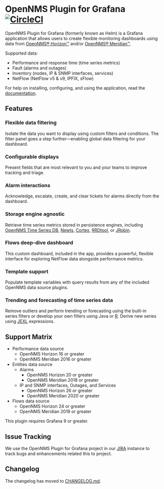 # OpenNMS Plugin for Grafana [![CircleCI](https://circleci.com/gh/OpenNMS/grafana-plugin.svg?style=svg)](https://circleci.com/gh/OpenNMS/grafana-plugin)

OpenNMS Plugin for Grafana (formerly known as Helm) is a Grafana application that allows users to create flexible monitoring dashboards using data from [OpenNMS® Horizon™](https://www.opennms.com/horizon/) and/or [OpenNMS® Meridian™](https://www.opennms.com/meridian/).

Supported data:
* Performance and response time (time series metrics)
* Fault (alarms and outages)
* Inventory (nodes, IP & SNMP interfaces, services)
* NetFlow (NetFlow v5 & v9, IPFIX, sFlow)

For help on installing, configuring, and using the application, read the [documentation](https://docs.opennms.com/grafana-plugin/latest/index.html).

## Features

### Flexible data filtering

Isolate the data you want to display using custom filters and conditions. The filter panel goes a step further—enabling global data filtering for your dashboard.

### Configurable displays

Present fields that are most relevant to you and your teams to improve tracking and triage.

### Alarm interactions

Acknowledge, escalate, create, and clear tickets for alarms directly from the dashboard.

### Storage engine agnostic

Retrieve time series metrics stored in persistence engines, including [OpenNMS Time Series DB](https://www.opennms.com/time-series-db/), [Newts](https://github.com/OpenNMS/newts), [Cortex](http://cortex.io/), [RRDtool](https://oss.oetiker.ch/rrdtool/), or [JRobin](https://github.com/OpenNMS/jrobin).

### Flows deep-dive dashboard

This custom dashboard, included in the app, provides a powerful, flexible interface for exploring NetFlow data alongside performance metrics.

### Template support

Populate template variables with query results from any of the included OpenNMS data source plugins.

### Trending and forecasting of time series data

Remove outliers and perform trending or forecasting using the built-in series filters or develop your own filters using Java or [R](https://www.r-project.org/). Derive new series using [JEXL](https://commons.apache.org/proper/commons-jexl/reference/syntax.html) expressions.

## Support Matrix

* Performance data source
  * OpenNMS Horizon 16 or greater
  * OpenNMS Meridian 2016 or greater
* Entities data source
  * Alarms
    * OpenNMS Horizon 20 or greater
    * OpenNMS Meridian 2018 or greater
  * IP and SNMP interfaces, Outages, and Services
    * OpenNMS Horizon 26 or greater
    * OpenNMS Meridian 2020 or greater
* Flows data source
  * OpenNMS Horizon 24 or greater
  * OpenNMS Meridian 2019 or greater

This plugin requires Grafana 9 or greater.

## Issue Tracking

We use the OpenNMS Plugin for Grafana project in our [JIRA](https://issues.opennms.org/projects/OPG) instance to track bugs and enhancements related this to project.

## Changelog

The changelog has moved to [CHANGELOG.md](https://github.com/OpenNMS/grafana-plugin/blob/master/CHANGELOG.md).
